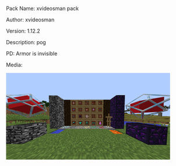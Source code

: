 Pack Name: xvideosman pack

Author: xvideosman

Version: 1.12.2

Description: pog

PD: Armor is invisible

Media: 

![image](image.png)